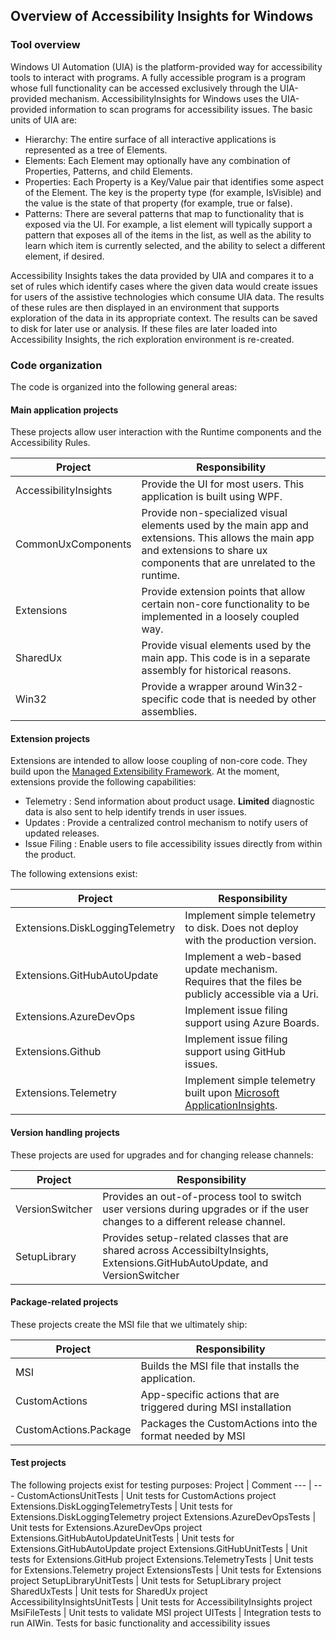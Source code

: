 ## Overview of Accessibility Insights for Windows

### Tool overview
Windows UI Automation (UIA) is the platform-provided way for accessibility tools to interact with programs. A fully accessible program is a program whose full functionality can be accessed exclusively through the UIA-provided mechanism. AccessibilityInsights for Windows uses the UIA-provided information to scan programs for accessibility issues. The basic units of UIA are:

- Hierarchy: The entire surface of all interactive applications is represented as a tree of Elements.
- Elements: Each Element may optionally have any combination of Properties, Patterns, and child Elements.
- Properties: Each Property is a Key/Value pair that identifies some aspect of the Element. The key is the property type (for example, IsVisible) and the value is the state of that property (for example, true or false).
- Patterns: There are several patterns that map to functionality that is exposed via the UI. For example, a list element will typically support a pattern that exposes all of the items in the list, as well as the ability to learn which item is currently selected, and the ability to select a different element, if desired.

Accessibility Insights takes the data provided by UIA and compares it to a set of rules which identify cases where the given data would create issues for users of the assistive technologies which consume UIA data. The results of these rules are then displayed in an environment that supports exploration of the data in its appropriate context. The results can be saved to disk for later use or analysis. If these files are later loaded into Accessibility Insights, the rich exploration environment is re-created.

### Code organization
The code is organized into the following general areas:

#### Main application projects
These projects allow user interaction with the Runtime components and the Accessibility Rules.

Project | Responsibility
--- | ---
AccessibilityInsights | Provide the UI for most users. This application is built using WPF.
CommonUxComponents | Provide non-specialized visual elements used by the main app and extensions. This allows the main app and extensions to share ux components that are unrelated to the runtime.
Extensions | Provide extension points that allow certain non-core functionality to be implemented in a loosely coupled way.
SharedUx | Provide visual elements used by the main app. This code is in a separate assembly for historical reasons.
Win32 | Provide a wrapper around Win32-specific code that is needed by other assemblies.

#### Extension projects
Extensions are intended to allow loose coupling of non-core code. They build upon the [Managed Extensibility Framework](https://docs.microsoft.com/en-us/dotnet/framework/mef/). At the moment, extensions provide the following capabilities:

- Telemetry : Send information about product usage. **Limited** diagnostic data is also sent to help identify trends in user issues.
- Updates : Provide a centralized control mechanism to notify users of updated releases.
- Issue Filing : Enable users to file accessibility issues directly from within the product.

The following extensions exist:

Project | Responsibility
--- | ---
Extensions.DiskLoggingTelemetry | Implement simple telemetry to disk. Does not deploy with the production version.
Extensions.GitHubAutoUpdate | Implement a web-based update mechanism. Requires that the files be publicly accessible via a Uri.
Extensions.AzureDevOps | Implement issue filing support using Azure Boards.
Extensions.Github | Implement issue filing support using GitHub issues.
Extensions.Telemetry | Implement simple telemetry built upon [Microsoft ApplicationInsights](https://www.nuget.org/packages/Microsoft.ApplicationInsights).

#### Version handling projects
These projects are used for upgrades and for changing release channels:

Project | Responsibility
--- | ---
VersionSwitcher | Provides an out-of-process tool to switch user versions during upgrades or if the user changes to a different release channel.
SetupLibrary | Provides setup-related classes that are shared across AccessibiltyInsights, Extensions.GitHubAutoUpdate, and VersionSwitcher

#### Package-related projects
These projects create the MSI file that we ultimately ship:

Project | Responsibility
--- | ---
MSI | Builds the MSI file that installs the application.
CustomActions | App-specific actions that are triggered during MSI installation
CustomActions.Package | Packages the CustomActions into the format needed by MSI

#### Test projects
The following projects exist for testing purposes:
Project | Comment
--- | ---
CustomActionsUnitTests | Unit tests for CustomActions project
Extensions.DiskLoggingTelemetryTests | Unit tests for Extensions.DiskLoggingTelemetry project
Extensions.AzureDevOpsTests | Unit tests for Extensions.AzureDevOps project
Extensions.GitHubAutoUpdateUnitTests | Unit tests for Extensions.GitHubAutoUpdate project
Extensions.GitHubUnitTests | Unit tests for Extensions.GitHub project
Extensions.TelemetryTests | Unit tests for Extensions.Telemetry project
ExtensionsTests | Unit tests for Extensions project
SetupLibraryUnitTests | Unit tests for SetupLibrary project
SharedUxTests | Unit tests for SharedUx project
AccessibilityInsightsUnitTests | Unit tests for AccessibilityInsights project
MsiFileTests | Unit tests to validate MSI project
UITests | Integration tests to run AIWin. Tests for basic functionality and accessibility issues

